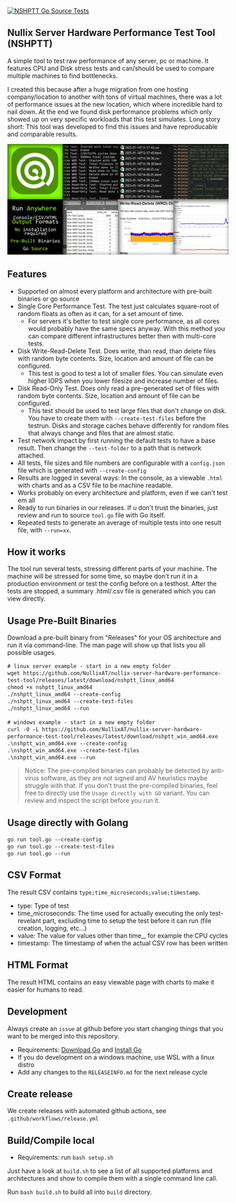 [![NSHPTT Go Source Tests](https://github.com/NullixAT/nullix-server-hardware-performance-test-tool/actions/workflows/tests_go.yml/badge.svg)](https://github.com/NullixAT/nullix-server-hardware-performance-test-tool/actions/workflows/tests_go.yml)
## Nullix Server Hardware Performance Test Tool (NSHPTT)
A simple tool to test raw performance of any server, pc or machine. It features CPU and Disk stress tests and can/should be used to compare multiple machines to find bottlenecks.

I created this because after a huge migration from one hosting company/location to another with tons of virtual machines, there was a lot of performance issues at the new location, which where incredible hard to nail down. At the end we found disk performance problems which only showed up on very specific workloads that this test simulates. Long story short: This tool was developed to find this issues and have reproducable and comparable results.

![Features](media/readme_screenshot.webp)

## Features

- Supported on almost every platform and architecture with pre-built binaries or go source
- Single Core Performance Test. The test just calculates square-root of random floats as often as it can, for a set amount of time.
  - For servers it's better to test single core performance, as all cores would probably have the same specs anyway. With this method you can compare different infrastructures better then with multi-core tests.
- Disk Write-Read-Delete Test. Does write, than read, than delete files with random byte contents. Size, location and amount of file can be configured.
  - This test is good to test a lot of smaller files. You can simulate even higher IOPS when you lower filesize and increase number of files.
- Disk Read-Only Test. Does only read a pre-generated set of files with random byte contents. Size, location and amount of file can be configured.
  - This test should be used to test large files that don't change on disk. You have to create them with `--create-test-files` before the testrun. Disks and storage caches behave differently for random files that always change and files that are almost static.
- Test network impact by first running the default tests to have a base result. Then change the `--test-folder` to a path that is network attached.
- All tests, file sizes and file numbers are configurable with a `config.json` file which is generated with `--create-config`
- Results are logged in several ways: In the console, as a viewable `.html` with charts and as a CSV file to be machine readable.
- Works probably on every architecture and platform, even if we can't test em all
- Ready to run binaries in our releases. If u don't trust the binaries, just review and run to source `tool.go` file with Go itself.
- Repeated tests to generate an average of multiple tests into one result file, with `--run=xx`.


## How it works
The tool run several tests, stressing different parts of your machine. The machine will be stressed for some time, so maybe don't run it in a production environment or test the config before on a testhost.
After the tests are stopped, a summary .html/.csv file is generated which you can view directly.

## Usage Pre-Built Binaries
Download a pre-built binary from "Releases" for your OS architecture and run it via command-line. The man page will show up that lists you all possible usages.

    # linux server example - start in a new empty folder    
    wget https://github.com/NullixAT/nullix-server-hardware-performance-test-tool/releases/latest/download/nshptt_linux_amd64
    chmod +x nshptt_linux_amd64
    ./nshptt_linux_amd64 --create-config
    ./nshptt_linux_amd64 --create-test-files
    ./nshptt_linux_amd64 --run

    # windows example - start in a new empty folder
    curl -O -L https://github.com/NullixAT/nullix-server-hardware-performance-test-tool/releases/latest/download/nshptt_win_amd64.exe
    .\nshptt_win_amd64.exe --create-config
    .\nshptt_win_amd64.exe --create-test-files
    .\nshptt_win_amd64.exe --run

> Notice: The pre-compiled binaries can probably be detected by anti-virus software, as they are not signed and AV heuristics maybe struggle with that.
If you don't trust the pre-compiled binaries, feel free to directly use the `Usage directly with GO` variant. You can review and inspect the script before you run it.

## Usage directly with Golang

    go run tool.go --create-config
    go run tool.go --create-test-files
    go run tool.go --run


## CSV Format
The result CSV contains `type;time_microseconds;value;timestamp`.
- type: Type of test
- time_microseconds: The time used for actually executing the only test-revelant part, excluding time to setup the test before it can run (file creation, logging, etc...)
- value: The value for values other than time_, for example the CPU cycles
- timestamp: The timestamp of when the actual CSV row has been written


## HTML Format
The result HTML contains an easy viewable page with charts to make it easier for humans to read.

## Development

Always create an `issue` at github before you start changing things that you want to be merged into this repository.

- Requirements: [Download Go](https://go.dev/dl/) and [Install Go](https://go.dev/doc/install)
- If you do development on a windows machine, use WSL with a linux distro
- Add any changes to the `RELEASEINFO.md` for the next release cycle

## Create release
We create releases with automated github actions, see `.github/workflows/release.yml`


## Build/Compile local
- Requirements: run `bash setup.sh`

Just have a look at `build.sh` to see a list of all supported platforms and architectures and show to compile them with a single command line call.

Run `bash build.sh` to build all into `build` directory.

